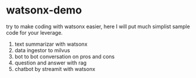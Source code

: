 # watsonx-demo

try to make coding with watsonx easier, here I will put much simplist sample code for your leverage.

1. text summarizar with watsonx
2. data ingestor to milvus
3. bot to bot conversation on pros and cons
4. question and answer with rag
5. chatbot by streamit with watsonx